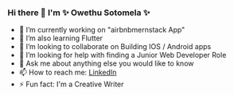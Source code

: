 ### Hi there 👋  I'm  ✨ Owethu Sotomela ✨


 * 🔭 I’m currently working on "airbnbmernstack App"
 * 🌱 I’m also learning Flutter
 * 👯 I’m looking to collaborate on Building IOS / Android apps
 * 🤔 I’m looking for help with finding a Junior Web Developer Role
 * 💬 Ask me about anything else you would like to know
 * 📫 How to reach me: [LinkedIn](https://www.linkedin.com/in/owethu-sotomela-097940106/)
 * ⚡ Fun fact: I'm a Creative Writer

